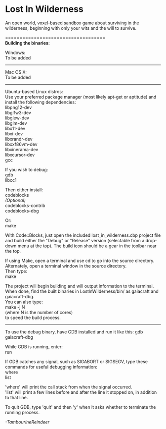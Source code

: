 # Lost In Wilderness
An open world, voxel-based sandbox game about surviving in the wilderness, beginning with only your wits and the will to survive.

===================================  
**Building the binaries:**

Windows:    
To be added
  
-----------------------  
Mac OS X:  
To be added
  
--------------------  
Ubuntu-based Linux distros:  
Use your preferred package manager (most likely apt-get or aptitude) and install the following dependencies:  
libpng12-dev  
libglfw3-dev  
libglew-dev  
libglm-dev  
libx11-dev  
libxi-dev  
libxrandr-dev  
libxxf86vm-dev  
libxinerama-dev  
libxcursor-dev  
gcc

If you wish to debug:  
gdb  
libcc1  
   
Then either install:  
codeblocks  
*(Optional)*  
codeblocks-contrib  
codeblocks-dbg  

Or:  
make  
  
With Code::Blocks, just open the included lost_in_wilderness.cbp project file and build either the "Debug" or "Release" version (selectable from a drop-down menu at the top). The build icon should be a gear in the toolbar near the top.  
  
If using Make, open a terminal and use cd to go into the source directory. Alternately, open a terminal window in the source directory.  
Then type:  
make  
  
The project will begin building and will output information to the terminal. When done, find the built binaries in LostInWilderness/bin/ as gaiacraft and gaiacraft-dbg.  
You can also type:  
make -j N  
(where N is the number of cores)  
to speed the build process.      
    
-----------------------  
To use the debug binary, have GDB installed and run it like this:
gdb gaiacraft-dbg

While GDB is running, enter:  
run

If GDB catches any signal, such as SIGABORT or SIGSEGV, type these commands for useful debugging information:  
where  
list

'where' will print the call stack from when the signal occurred.  
'list' will print a few lines before and after the line it stopped on, in addition to that line.

To quit GDB, type 'quit' and then 'y' when it asks whether to terminate the running process.

*-TambourineReindeer*
